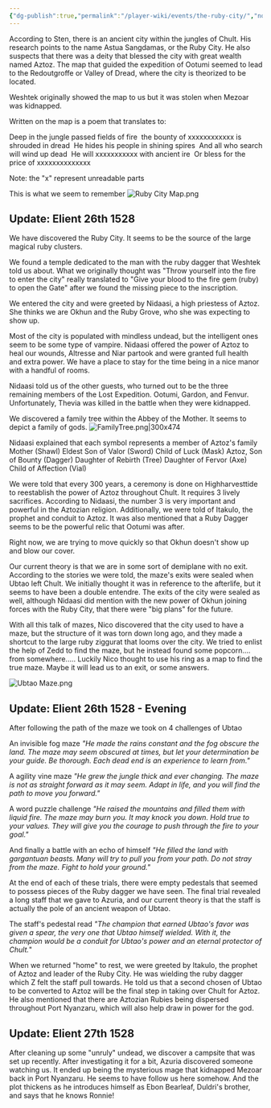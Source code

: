 ```yaml
---
{"dg-publish":true,"permalink":"/player-wiki/events/the-ruby-city/","noteIcon":""}
---
```



According to Sten, there is an ancient city within the jungles of Chult. His research points to the name Astua Sangdamas, or the Ruby City. He also suspects that there was a deity that blessed the city with great wealth named Aztoz. The map that guided the expedition of Ootumi seemed to lead to the Redoutgroffe or Valley of Dread, where the city is theorized to be located.

Weshtek originally showed the map to us but it was stolen when Mezoar was kidnapped.

Written on the map is a poem that translates to:

Deep in the jungle passed fields of fire 
the bounty of xxxxxxxxxxxx is shrouded in dread 
He hides his people in shining spires 
And all who search will wind up dead 
He will xxxxxxxxxxx with ancient ire 
Or bless for the price of xxxxxxxxxxxxxx 

Note: the "x" represent unreadable parts

This is what we seem to remember
![Ruby City Map.png](/img/user/Maps/Ruby%20City%20Map.png)

## Update: Elient 26th 1528
We have discovered the Ruby City. It seems to be the source of the large magical ruby clusters. 

We found a temple dedicated to the man with the ruby dagger that Weshtek told us about. What we originally thought was "Throw yourself into the fire to enter the city" really translated to "Give your blood to the fire gem (ruby) to open the Gate" after we found the missing piece to the inscription.

We entered the city and were greeted by Nidaasi, a high priestess of Aztoz. She thinks we are Okhun and the Ruby Grove, who she was expecting to show up.

Most of the city is populated with mindless undead, but the intelligent ones seem to be some type of vampire. Nidaasi offered the power of Aztoz to heal our wounds, Altresse and Niar partook and were granted full health and extra power. We have a place to stay for the time being in a nice manor with a handful of rooms. 

Nidaasi told us of the other guests, who turned out to be the three remaining members of the Lost Expedition. Ootumi, Gardon, and Fenvur. Unfortunately, Thevia was killed in the battle when they were kidnapped.

We discovered a family tree within the Abbey of the Mother. It seems to depict a family of gods.
![FamilyTree.png|300x474](/img/user/z_Assets/Pasted%20Images/FamilyTree.png)

Nidaasi explained that each symbol represents a member of Aztoz's family
	Mother (Shawl)
	Eldest Son of Valor (Sword)
	Child of Luck (Mask)
	Aztoz, Son of Bounty (Dagger)
	Daughter of Rebirth (Tree)
	Daughter of Fervor (Axe)
	Child of Affection (Vial)

We were told that every 300 years, a ceremony is done on Highharvesttide to reestablish the power of Aztoz throughout Chult. It requires 3 lively sacrifices. According to Nidaasi, the number 3 is very important and powerful in the Aztozian religion. Additionally, we were told of Itakulo, the prophet and conduit to Aztoz. It was also mentioned that a Ruby Dagger seems to be the powerful relic that Ootumi was after. 

Right now, we are trying to move quickly so that Okhun doesn't show up and blow our cover.

Our current theory is that we are in some sort of demiplane with no exit. According to the stories we were told, the maze's exits were sealed when Ubtao left Chult. We initially thought it was in reference to the afterlife, but it seems to have been a double entendre. The exits of the city were sealed as well, although Nidaasi did mention with the new power of Okhun joining forces with the Ruby City, that there were "big plans" for the future.

With all this talk of mazes, Nico discovered that the city used to have a maze, but the structure of it was torn down long ago, and they made a shortcut to the large ruby ziggurat that looms over the city. We tried to enlist the help of Zedd to find the maze, but he instead found some popcorn.... from somewhere..... Luckily Nico thought to use his ring as a map to find the true maze. Maybe it will lead us to an exit, or some answers.

![Ubtao Maze.png](/img/user/z_Assets/Pasted%20Images/Ubtao%20Maze.png)

## Update: Elient 26th 1528 - Evening

After following the path of the maze we took on 4 challenges of Ubtao

An invisible fog maze 
*"He made the rains constant and the fog obscure the land. The maze may seem obscured at times, but let your determination be your guide. Be thorough. Each dead end is an experience to learn from."*

A agility vine maze
*"He grew the jungle thick and ever changing. The maze is not as straight forward as it may seem. Adapt in life, and you will find the path to move you forward."*

A word puzzle challenge 
*"He raised the mountains and filled them with liquid fire. The maze may burn you. It may knock you down. Hold true to your values. They will give you the courage to push through the fire to your goal."*

And finally a battle with an echo of himself
*"He filled the land with gargantuan beasts. Many will try to pull you from your path. Do not stray from the maze. Fight to hold your ground."*

At the end of each of these trials, there were empty pedestals that seemed to possess pieces of the Ruby dagger we have seen. The final trial revealed a long staff that we gave to Azuria, and our current theory is that the staff is actually the pole of an ancient weapon of Ubtao.

The staff's pedestal read *"The champion that earned Ubtao's favor was given a spear, the very one that Ubtao himself wielded. With it, the champion would be a conduit for Ubtao's power and an eternal protector of Chult.*"

When we returned "home" to rest, we were greeted by Itakulo, the prophet of Aztoz and leader of the Ruby City. He was wielding the ruby dagger which Z felt the staff pull towards. He told us that a second chosen of Ubtao to be converted to Aztoz will be the final step in taking over Chult for Aztoz. He also mentioned that there are Aztozian Rubies being dispersed throughout Port Nyanzaru, which will also help draw in power for the god.

## Update: Elient 27th 1528

After cleaning up some "unruly" undead, we discover a campsite that was set up recently. After investigating it for a bit, Azuria discovered someone watching us. It ended up being the mysterious mage that kidnapped Mezoar back in Port Nyanzaru. He seems to have follow us here somehow. And the plot thickens as he introduces himself as Ebon Bearleaf, Duldri's brother, and says that he knows Ronnie!
